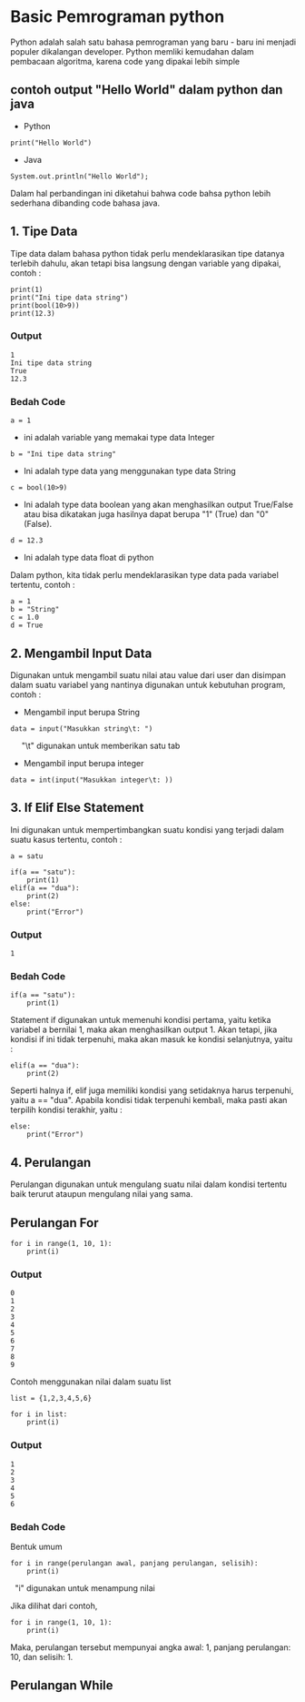 # Basic Pemrograman python
 Python adalah salah satu bahasa pemrograman yang baru - baru ini menjadi populer dikalangan developer. Python memliki kemudahan dalam pembacaan algoritma, karena code yang dipakai lebih simple

## contoh output "Hello World" dalam python dan java
- Python
```
print("Hello World")
```

- Java
```
System.out.println("Hello World");
```
Dalam hal perbandingan ini diketahui bahwa code bahsa python lebih sederhana dibanding code bahasa java.

## 1. Tipe Data
Tipe data dalam bahasa python tidak perlu mendeklarasikan tipe datanya terlebih dahulu, akan tetapi bisa langsung dengan variable yang dipakai, contoh :
```
print(1) 
print("Ini tipe data string")
print(bool(10>9))
print(12.3)
```
### Output
```
1
Ini tipe data string
True
12.3
```
### Bedah Code
```
a = 1
```
- ini adalah variable yang memakai type data Integer
```
b = "Ini tipe data string"
```
- Ini adalah type data yang menggunakan type data String
```
c = bool(10>9)
```
- Ini adalah type data boolean yang akan menghasilkan output True/False atau bisa dikatakan juga hasilnya dapat berupa "1" (True) dan "0" (False).
```
d = 12.3
```
- Ini adalah type data float di python

Dalam python, kita tidak perlu mendeklarasikan type data pada variabel tertentu, contoh :
```
a = 1
b = "String"
c = 1.0
d = True
```

## 2. Mengambil Input Data
Digunakan untuk mengambil suatu nilai atau value dari user dan disimpan dalam suatu variabel yang nantinya digunakan untuk kebutuhan program, contoh :

- Mengambil input berupa String
```
data = input("Masukkan string\t: ")
```
&nbsp;&nbsp;&nbsp;&nbsp;&nbsp;"\t" digunakan untuk memberikan satu tab
- Mengambil input berupa integer
```
data = int(input("Masukkan integer\t: ))
```
## 3. If Elif Else Statement
Ini digunakan untuk mempertimbangkan suatu kondisi yang terjadi dalam suatu kasus tertentu, contoh :
```
a = satu

if(a == "satu"):
    print(1)
elif(a == "dua"):
    print(2)
else:
    print("Error")
```
### Output
```
1
```
### Bedah Code
```
if(a == "satu"):
    print(1)
```
Statement if digunakan untuk memenuhi kondisi pertama, yaitu ketika variabel a bernilai 1, maka akan menghasilkan output 1. Akan tetapi, jika kondisi if ini tidak terpenuhi, maka akan masuk ke kondisi selanjutnya, yaitu :
```
elif(a == "dua"):
    print(2)
```
Seperti halnya if, elif juga memiliki kondisi yang setidaknya harus terpenuhi, yaitu a == "dua". Apabila kondisi tidak terpenuhi kembali, maka pasti akan terpilih kondisi terakhir, yaitu :
```
else:
    print("Error")
```

## 4. Perulangan
Perulangan digunakan untuk mengulang suatu nilai dalam kondisi tertentu baik terurut ataupun mengulang nilai yang sama.
## Perulangan For
```
for i in range(1, 10, 1):
    print(i)
```
### Output
```
0
1
2
3
4
5
6
7
8
9
```
Contoh menggunakan nilai dalam suatu list
```
list = {1,2,3,4,5,6}

for i in list:
    print(i)
```
### Output
```
1
2
3
4
5
6
```
### Bedah Code
Bentuk umum
```
for i in range(perulangan awal, panjang perulangan, selisih):
    print(i)
```
&nbsp;&nbsp;"i" digunakan untuk menampung nilai

Jika dilihat dari contoh,
```
for i in range(1, 10, 1):
    print(i)
```
Maka, perulangan tersebut mempunyai angka awal: 1, panjang perulangan: 10, dan selisih: 1.

## Perulangan While
```

```
